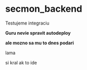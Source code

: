 # secmon_backend

Testujeme integraciu

**Guru nevie spravit autodeploy**

__ale mozno sa mu to dnes podari__

lama

si kral ak to ide
